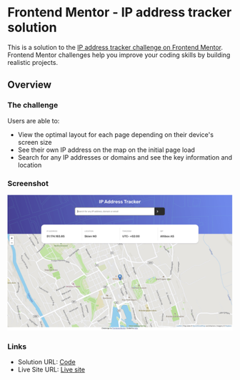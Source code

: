 # Frontend Mentor - IP address tracker solution

This is a solution to the [IP address tracker challenge on Frontend Mentor](https://www.frontendmentor.io/challenges/ip-address-tracker-I8-0yYAH0). Frontend Mentor challenges help you improve your coding skills by building realistic projects. 


## Overview

### The challenge

Users are able to:

- View the optimal layout for each page depending on their device's screen size
- See their own IP address on the map on the initial page load
- Search for any IP addresses or domains and see the key information and location

### Screenshot

![](screenshot.png)

### Links

- Solution URL: [Code](https://github.com/milon2000/ip-address-tracker-master)
- Live Site URL: [Live site](https://admiring-gates-00725a.netlify.app/)


